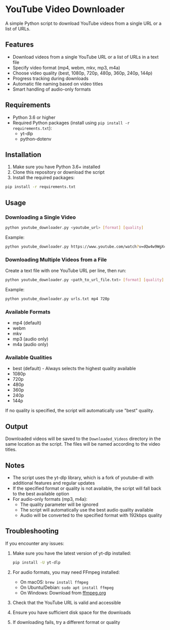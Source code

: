 # YouTube Video Downloader

A simple Python script to download YouTube videos from a single URL or a list of URLs.

## Features

- Download videos from a single YouTube URL or a list of URLs in a text file
- Specify video format (mp4, webm, mkv, mp3, m4a)
- Choose video quality (best, 1080p, 720p, 480p, 360p, 240p, 144p)
- Progress tracking during downloads
- Automatic file naming based on video titles
- Smart handling of audio-only formats

## Requirements

- Python 3.6 or higher
- Required Python packages (install using `pip install -r requirements.txt`):
  - yt-dlp
  - python-dotenv

## Installation

1. Make sure you have Python 3.6+ installed
2. Clone this repository or download the script
3. Install the required packages:

```bash
pip install -r requirements.txt
```

## Usage

### Downloading a Single Video

```bash
python youtube_downloader.py <youtube_url> [format] [quality]
```

Example:
```bash
python youtube_downloader.py https://www.youtube.com/watch?v=dQw4w9WgXcQ mp4 1080p
```

### Downloading Multiple Videos from a File

Create a text file with one YouTube URL per line, then run:

```bash
python youtube_downloader.py <path_to_url_file.txt> [format] [quality]
```

Example:
```bash
python youtube_downloader.py urls.txt mp4 720p
```

### Available Formats

- mp4 (default)
- webm
- mkv
- mp3 (audio only)
- m4a (audio only)

### Available Qualities

- best (default) - Always selects the highest quality available
- 1080p
- 720p
- 480p
- 360p
- 240p
- 144p

If no quality is specified, the script will automatically use "best" quality.

## Output

Downloaded videos will be saved to the `Downloaded_Videos` directory in the same location as the script. The files will be named according to the video titles.

## Notes

- The script uses the yt-dlp library, which is a fork of youtube-dl with additional features and regular updates
- If the specified format or quality is not available, the script will fall back to the best available option
- For audio-only formats (mp3, m4a):
  - The quality parameter will be ignored
  - The script will automatically use the best audio quality available
  - Audio will be converted to the specified format with 192kbps quality

## Troubleshooting

If you encounter any issues:

1. Make sure you have the latest version of yt-dlp installed:
   ```bash
   pip install -U yt-dlp
   ```

2. For audio formats, you may need FFmpeg installed:
   - On macOS: `brew install ffmpeg`
   - On Ubuntu/Debian: `sudo apt install ffmpeg`
   - On Windows: Download from [ffmpeg.org](https://ffmpeg.org/download.html)

3. Check that the YouTube URL is valid and accessible
4. Ensure you have sufficient disk space for the downloads
5. If downloading fails, try a different format or quality 